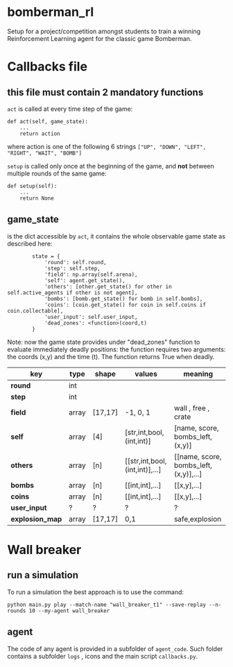 # bomberman_rl
Setup for a project/competition amongst students to train a winning Reinforcement Learning agent for the classic game Bomberman.


# Callbacks file
## this file must contain 2 mandatory functions
`act` is called at every time step of the game:
```
def act(self, game_state):
    ...
    return action
```
where action is one of the following 6 strings
`["UP", "DOWN", "LEFT", "RIGHT", "WAIT", "BOMB"] `



`setup` is called only once at the beginning of the game, and **not** between multiple rounds of the same game:
```
def setup(self):
    ...
    return None
```

## game_state
is the dict accessible by `act`, it contains the whole observable game state as described here:

```
        state = {
            'round': self.round,
            'step': self.step,
            'field': np.array(self.arena),
            'self': agent.get_state(),
            'others': [other.get_state() for other in self.active_agents if other is not agent],
            'bombs': [bomb.get_state() for bomb in self.bombs],
            'coins': [coin.get_state() for coin in self.coins if coin.collectable],
            'user_input': self.user_input,
            'dead_zones': <function>(coord,t)
        }
```

Note: now the game state provides under "dead_zones" function to evaluate immediately deadly positions:
the function requires two arguments: the coords (x,y) and the time (t). The function returns True when deadly.

| key               | **type** | **shape** | **values**                     | **meaning**                            |
|-------------------|----------|-----------|--------------------------------|----------------------------------------|
| **round**         | int      |           |                                |                                        |
| **step**          | int      |           |                                |                                        |
| **field**         | array    | [17,17]   | -1, 0, 1                       | wall , free , crate                    |
| **self**          | array    | [4]       | [str,int,bool,(int,int)]       | [name, score, bombs_left, (x,y)]       |
| **others**        | array    | [n]       | [[str,int,bool,(int,int)],...] | [[name, score, bombs_left, (x,y)],...] |
| **bombs**         | array    | [n]       | [[int,int],...]                | [[x,y],...]                            |
| **coins**         | array    | [n]       | [[int,int],...]                | [[x,y],...]                            |
| **user_input**    | ?        | ?         | ?                              | ?                                      |
| **explosion_map** | array    | [17,17]   | 0,1                            | safe,explosion                         |


# Wall breaker
## run a simulation
To run a simulation the best approach is to use the command:
```
python main.py play --match-name "wall_breaker_t1" --save-replay --n-rounds 10 --my-agent wall_breaker
```
## agent

The code of any agent is provided in a subfolder of `agent_code`.
Such folder contains a subfolder `logs` , icons and the main script `callbacks.py`.

